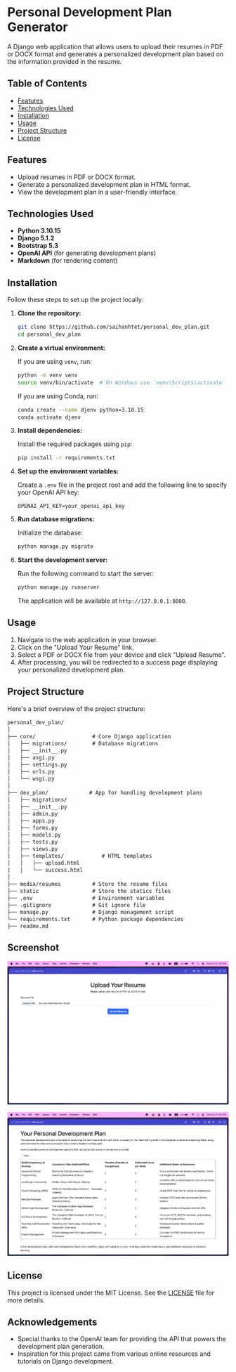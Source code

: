
# Personal Development Plan Generator

A Django web application that allows users to upload their resumes in PDF or DOCX format and generates a personalized development plan based on the information provided in the resume.

## Table of Contents

- [Features](#features)
- [Technologies Used](#technologies-used)
- [Installation](#installation)
- [Usage](#usage)
- [Project Structure](#project-structure)
- [License](#license)

## Features

- Upload resumes in PDF or DOCX format.
- Generate a personalized development plan in HTML format.
- View the development plan in a user-friendly interface.

## Technologies Used

- **Python 3.10.15**
- **Django 5.1.2**
- **Bootstrap 5.3**
- **OpenAI API** (for generating development plans)
- **Markdown** (for rendering content)

## Installation

Follow these steps to set up the project locally:

1. **Clone the repository:**

   ```bash
   git clone https://github.com/saihanhtet/personal_dev_plan.git
   cd personal_dev_plan
   ```

2. **Create a virtual environment:**

   If you are using `venv`, run:

   ```bash
   python -m venv venv
   source venv/bin/activate  # On Windows use `venv\Scripts\activate`
   ```

   If you are using Conda, run:

   ```bash
   conda create --name djenv python=3.10.15
   conda activate djenv
   ```

3. **Install dependencies:**

   Install the required packages using `pip`:

   ```bash
   pip install -r requirements.txt
   ```

4. **Set up the environment variables:**

   Create a `.env` file in the project root and add the following line to specify your OpenAI API key:

   ```plaintext
   OPENAI_API_KEY=your_openai_api_key
   ```

5. **Run database migrations:**

   Initialize the database:

   ```bash
   python manage.py migrate
   ```

6. **Start the development server:**

   Run the following command to start the server:

   ```bash
   python manage.py runserver
   ```

   The application will be available at `http://127.0.0.1:8000`.

## Usage

1. Navigate to the web application in your browser.
2. Click on the "Upload Your Resume" link.
3. Select a PDF or DOCX file from your device and click "Upload Resume".
4. After processing, you will be redirected to a success page displaying your personalized development plan.

## Project Structure

Here's a brief overview of the project structure:

```
personal_dev_plan/
│
├── core/                  # Core Django application
│   ├── migrations/        # Database migrations
│   ├── __init__.py
│   ├── asgi.py
│   ├── settings.py
│   ├── urls.py
│   └── wsgi.py
│
├── dev_plan/             # App for handling development plans
│   ├── migrations/
│   ├── __init__.py
│   ├── admin.py
│   ├── apps.py
│   ├── forms.py
│   ├── models.py
│   ├── tests.py
│   ├── views.py
│   ├── templates/            # HTML templates
│   │   ├── upload.html
|   │   └── success.html
│
├── media/resumes          # Store the resume files
├── static                 # Store the statics files
├── .env                   # Environment variables
├── .gitignore             # Git ignore file
├── manage.py              # Django management script
└── requirements.txt       # Python package dependencies
├── readme.md
```

## Screenshot


![Application Screenshot](assets/input.png)

![Application Screenshot](assets/output.png)


## License

This project is licensed under the MIT License. See the [LICENSE](LICENSE) file for more details.

## Acknowledgements

- Special thanks to the OpenAI team for providing the API that powers the development plan generation.
- Inspiration for this project came from various online resources and tutorials on Django development.
